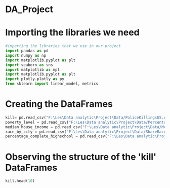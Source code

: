 # DA_Project
# Importing the libraries we need
```python
#importing the libraries that we use in our project
import pandas as pd
import numpy as np
import matplotlib.pyplot as plt
import seaborn as sns
import matplotlib as mpl
import matplotlib.pyplot as plt
import plotly.plotly as py
from sklearn import linear_model, metrics

```
# Creating the DataFrames
```python
kill= pd.read_csv("F:\Les\Data analytic\Project\Data/PoliceKillingsUS.csv", encoding='latin-1')
poverty_level = pd.read_csv("F:\Les\Data analytic\Project\Data/PercentagePeopleBelowPovertyLevel.csv",encoding='latin-1')
median_house_income = pd.read_csv("F:\Les\Data analytic\Project\Data/MedianHouseholdIncome2015.csv",encoding='latin-1')
race_by_city = pd.read_csv("F:\Les\Data analytic\Project\Data/ShareRaceByCity.csv",encoding='latin-1')
percentage_complete_highschool = pd.read_csv("F:\Les\Data analytic\Project\Data/PercentOver25CompletedHighSchool.csv",encoding='latin-1')
```
# Observing the structure of the 'kill' DataFrames
```python
kill.head(10)
```
